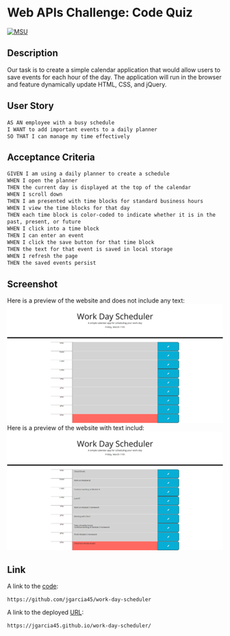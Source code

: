 # Web APIs Challenge: Code Quiz
[![MSU](https://img.shields.io/badge/MSU-Coding%20Bootcamp-green/)](https://bootcamp.msu.edu/)

## Description
Our task is to create a simple calendar application that would allow users to save events for each hour of the day. The application will run in the browser and feature dynamically update HTML, CSS, and jQuery.

## User Story
```
AS AN employee with a busy schedule
I WANT to add important events to a daily planner
SO THAT I can manage my time effectively
```

## Acceptance Criteria
```
GIVEN I am using a daily planner to create a schedule
WHEN I open the planner
THEN the current day is displayed at the top of the calendar
WHEN I scroll down
THEN I am presented with time blocks for standard business hours
WHEN I view the time blocks for that day
THEN each time block is color-coded to indicate whether it is in the past, present, or future
WHEN I click into a time block
THEN I can enter an event
WHEN I click the save button for that time block
THEN the text for that event is saved in local storage
WHEN I refresh the page
THEN the saved events persist
```

## Screenshot
Here is a preview of the website and does not include any text: ![Empty](./assets/images/before_text.png)
Here is a preview of the website with text includ: ![Full](./assets/images/after_text.png)

## Link

A link to the [code](https://github.com/jgarcia45/work-day-scheduler):
```
https://github.com/jgarcia45/work-day-scheduler
```

A link to the deployed [URL](https://jgarcia45.github.io/work-day-scheduler/):
```
https://jgarcia45.github.io/work-day-scheduler/
``` 